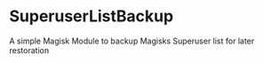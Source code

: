 # SuperuserListBackup
A simple Magisk Module to backup Magisks Superuser list for later restoration
